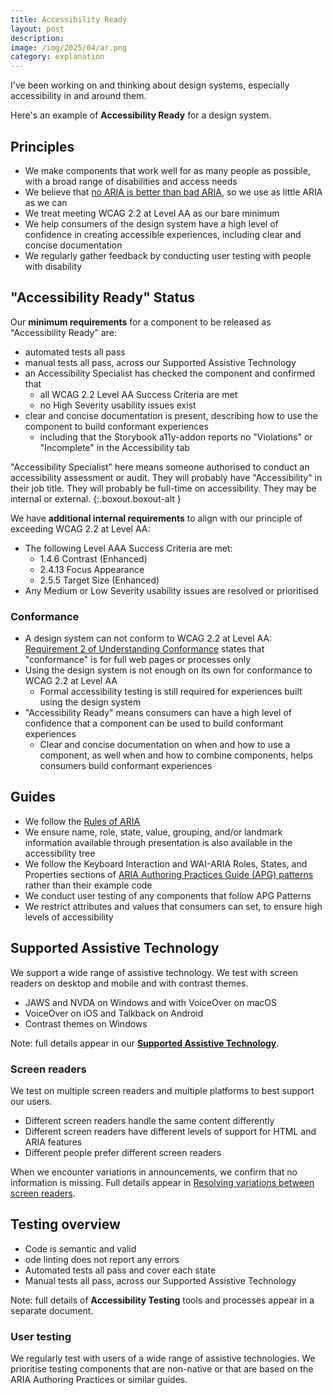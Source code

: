 ```yaml
---
title: Accessibility Ready
layout: post
description: 
image: /img/2025/04/ar.png
category: explanation
---
```


I've been working on and thinking about design systems, especially accessibility in and around them.

Here's an example of **Accessibility Ready** for a design system.

## Principles

- We make components that work well for as many people as possible, with a broad range of disabilities and access needs
- We believe that [no ARIA is better than bad ARIA](https://www.w3.org/WAI/ARIA/apg/practices/read-me-first/), so we use as little ARIA as we can
- We treat meeting WCAG 2.2 at Level AA as our bare minimum
- We help consumers of the design system have a high level of confidence in creating accessible experiences, including clear and concise documentation
- We regularly gather feedback by conducting user testing with people with disability

## "Accessibility Ready" Status

Our **minimum requirements** for a component to be released as "Accessibility Ready" are:

- automated tests all pass
- manual tests all pass, across our Supported Assistive Technology
- an Accessibility Specialist has checked the component and confirmed that
    - all WCAG 2.2 Level AA Success Criteria are met
    - no High Severity usability issues exist
- clear and concise documentation is present, describing how to use the component to build conformant experiences
    - including that the Storybook a11y-addon reports no "Violations" or "Incomplete" in the Accessibility tab

"Accessibility Specialist" here means someone authorised to conduct an accessibility assessment or audit. They will probably have "Accessibility" in their job title. They will probably be full-time on accessibility. They may be internal or external.
{:.boxout.boxout-alt }

We have **additional internal requirements** to align with our principle of exceeding WCAG 2.2 at Level AA:

- The following Level AAA Success Criteria are met:
    - 1.4.6 Contrast (Enhanced)
    - 2.4.13 Focus Appearance
    - 2.5.5 Target Size (Enhanced)
- Any Medium or Low Severity usability issues are resolved or prioritised

### Conformance

- A design system can not conform to WCAG 2.2 at Level AA: [Requirement 2 of Understanding Conformance](https://www.w3.org/WAI/WCAG22/Understanding/conformance#conf-req2) states that "conformance" is for full web pages or processes only
- Using the design system is not enough on its own for conformance to WCAG 2.2 at Level AA
    - Formal accessibility testing is still required for experiences built using the design system
- "Accessibility Ready" means consumers can have a high level of confidence that a component can be used to build conformant experiences
    - Clear and concise documentation on when and how to use a component, as well when and how to combine components, helps consumers build conformant experiences

## Guides

- We follow the [Rules of ARIA](https://www.w3.org/TR/using-aria/#NOTES)
- We ensure name, role, state, value, grouping, and/or landmark information available through presentation is also available in the accessibility tree
- We follow the Keyboard Interaction and WAI-ARIA Roles, States, and Properties sections of [ARIA Authoring Practices Guide (APG) patterns](https://www.w3.org/WAI/ARIA/apg/patterns/) rather than their example code
- We conduct user testing of any components that follow APG Patterns
- We restrict attributes and values that consumers can set, to ensure high levels of accessibility

## Supported Assistive Technology

We support a wide range of assistive technology. We test with screen readers on desktop and mobile and with contrast themes.

- JAWS and NVDA on Windows and with VoiceOver on macOS
- VoiceOver on iOS and Talkback on Android
- Contrast themes on Windows

Note: full details appear in our **[Supported Assistive Technology](/2025/04/21/supported-assistive-technology/)**.

### Screen readers

We test on multiple screen readers and multiple platforms to best support our users.

- Different screen readers handle the same content differently
- Different screen readers have different levels of support for HTML and ARIA features
- Different people prefer different screen readers

When we encounter variations in announcements, we confirm that no information is missing. Full details appear in [Resolving variations between screen readers](/2025/04/21/resolving-variations-between-screen-readers/).

## Testing overview

- Code is semantic and valid
- ode linting does not report any errors
- Automated tests all pass and cover each state
- Manual tests all pass, across our Supported Assistive Technology

Note: full details of **Accessibility Testing** tools and processes appear in a separate document.

### User testing

We regularly test with users of a wide range of assistive technologies. We prioritise testing components that are non-native or that are based on the ARIA Authoring Practices or similar guides.

